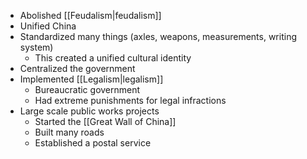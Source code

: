 - Abolished [[Feudalism|feudalism]]
- Unified China
- Standardized many things (axles, weapons, measurements, writing system)
	- This created a unified cultural identity
- Centralized the government
- Implemented [[Legalism|legalism]]
	- Bureaucratic government
	- Had extreme punishments for legal infractions
- Large scale public works projects
	- Started the [[Great Wall of China]]
	- Built many roads
	- Established a postal service